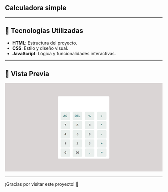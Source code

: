 ## Calculadora simple

---

## 🔧 Tecnologías Utilizadas

- **HTML**: Estructura del proyecto.
- **CSS**: Estilo y diseño visual.
- **JavaScript**: Lógica y funcionalidades interactivas.

---

## 🎨 Vista Previa
![alt text](images/preview.PNG)

---

¡Gracias por visitar este proyecto! 🎉